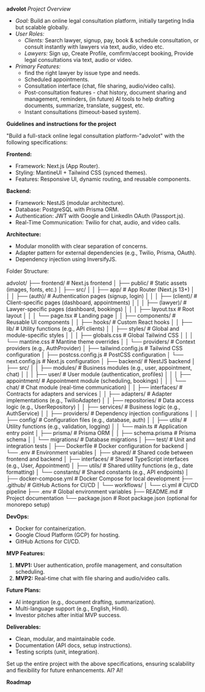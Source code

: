 **advolot**
*Project Overview*
- *Goal:* Build an online legal consultation platform, initially targeting India but scalable globally.
- *User Roles:*  
  - *Clients:* Search lawyer, signup, pay, book & schedule consultation, or consult instantly with lawyers via text, audio, video etc.
  - *Lawyers:* Sign up, Create Profile, comfirm/accept booking, Provide legal consultations via text, audio or video.
- *Primary Features:*
  - find the right lawyer by issue type and needs.
  - Scheduled appointments.  
  - Consultation interface (chat, file sharing, audio/video calls).  
  - Post-consultation features - chat history, document sharing and management, reminders, (in future) AI tools to help drafting documents, summarize, translate, suggest, etc.
  - Instant consultations (timeout-based system).


**Guidelines and instructions for the project**

"Build a full-stack online legal consultation platform-"advolot" with the
following specifications:

**Frontend:**
- Framework: Next.js (App Router).
- Styling: MantineUI + Tailwind CSS (synced themes).
- Features: Responsive UI, dynamic routing, and reusable components.

**Backend:**
- Framework: NestJS (modular architecture).
- Database: PostgreSQL with Prisma ORM.
- Authentication: JWT with Google and LinkedIn OAuth (Passport.js).
- Real-Time Communication: Twilio for chat, audio, and video calls.

**Architecture:**
- Modular monolith with clear separation of concerns.
- Adapter pattern for external dependencies (e.g., Twilio, Prisma, OAuth).
- Dependency injection using InversifyJS.

Folder Structure:

advolot/
├── frontend/                  # Next.js frontend
│   ├── public/                # Static assets (images, fonts, etc.)
│   ├── src/
│   │   ├── app/               # App Router (Next.js 13+)
│   │   │   ├── (auth)/        # Authentication pages (signup, login)
│   │   │   ├── (client)/      # Client-specific pages (dashboard, appointments)
│   │   │   ├── (lawyer)/      # Lawyer-specific pages (dashboard, bookings)
│   │   │   ├── layout.tsx     # Root layout
│   │   │   └── page.tsx       # Landing page
│   │   ├── components/        # Reusable UI components
│   │   ├── hooks/             # Custom React hooks
│   │   ├── lib/               # Utility functions (e.g., API clients)
│   │   ├── styles/            # Global and module-specific styles
│   │   │   ├── globals.css    # Global Tailwind CSS
│   │   │   └── mantine.css    # Mantine theme overrides
│   │   └── providers/         # Context providers (e.g., AuthProvider)
│   ├── tailwind.config.js     # Tailwind CSS configuration
│   ├── postcss.config.js      # PostCSS configuration
│   └── next.config.js         # Next.js configuration
│
├── backend/                   # NestJS backend
│   ├── src/
│   │   ├── modules/           # Business modules (e.g., user, appointment, chat)
│   │   │   ├── user/          # User module (authentication, profiles)
│   │   │   ├── appointment/   # Appointment module (scheduling, bookings)
│   │   │   └── chat/          # Chat module (real-time communication)
│   │   ├── interfaces/        # Contracts for adapters and services
│   │   ├── adapters/          # Adapter implementations (e.g., TwilioAdapter)
│   │   ├── repositories/      # Data access logic (e.g., UserRepository)
│   │   ├── services/          # Business logic (e.g., AuthService)
│   │   ├── providers/         # Dependency injection configurations
│   │   ├── config/            # Configuration files (e.g., database, auth)
│   │   ├── utils/             # Utility functions (e.g., validation, logging)
│   │   └── main.ts            # Application entry point
│   ├── prisma/                # Prisma ORM
│   │   ├── schema.prisma      # Prisma schema
│   │   └── migrations/        # Database migrations
│   ├── test/                  # Unit and integration tests
│   ├── Dockerfile             # Docker configuration for backend
│   └── .env                   # Environment variables
│
├── shared/                    # Shared code between frontend and backend
│   ├── interfaces/            # Shared TypeScript interfaces (e.g., User, Appointment)
│   ├── utils/                 # Shared utility functions (e.g., date formatting)
│   └── constants/             # Shared constants (e.g., API endpoints)
│
├── docker-compose.yml         # Docker Compose for local development
├── .github/                   # GitHub Actions for CI/CD
│   └── workflows/
│       └── ci.yml             # CI/CD pipeline
├── .env                       # Global environment variables
├── README.md                  # Project documentation
└── package.json               # Root package.json (optional for monorepo setup)

**DevOps:**
- Docker for containerization.
- Google Cloud Platform (GCP) for hosting.
- GitHub Actions for CI/CD.

**MVP Features:**
1. **MVP1:** User authentication, profile management, and consultation
scheduling.
2. **MVP2:** Real-time chat with file sharing and audio/video calls.

**Future Plans:**
- AI integration (e.g., document drafting, summarization).
- Multi-language support (e.g., English, Hindi).
- Investor pitches after initial MVP success.

**Deliverables:**
- Clean, modular, and maintainable code.
- Documentation (API docs, setup instructions).
- Testing scripts (unit, integration).

Set up the entire project with the above specifications, ensuring
scalability and flexibility for future enhancements. AI? AI!

**Roadmap**
